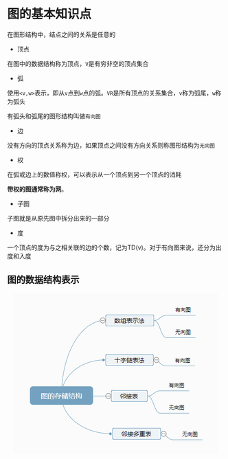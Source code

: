 # 图的基本知识点

在图形结构中，结点之间的关系是任意的

* 顶点

在图中的数据结构称为顶点，`V`是有穷非空的顶点集合

* 弧

使用`<v,w>`表示，即从`v`点到`w`点的弧。`VR`是所有顶点的关系集合，`v`称为弧尾，`w`称为弧头

有弧头和弧尾的图形结构叫做`有向图`

* 边

没有方向的顶点关系称为边，如果顶点之间没有方向关系则称图形结构为`无向图`

* 权

在弧或边上的数值称权，可以表示从一个顶点到另一个顶点的消耗

**带权的图通常称为网**。

* 子图

子图就是从原先图中拆分出来的一部分

* 度

一个顶点的度为与之相关联的边的个数，记为TD(v)。对于有向图来说，还分为出度和入度


## 图的数据结构表示

<div align=center>

![](/编程问题/数据结构/images/图的数据结构表示.png)

</div>


